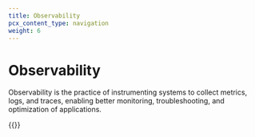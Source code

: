 ```yaml
---
title: Observability
pcx_content_type: navigation
weight: 6
---
```


# Observability

Observability is the practice of instrumenting systems to collect metrics, logs, and traces, enabling better monitoring, troubleshooting, and optimization of applications.

{{<directory-listing>}}